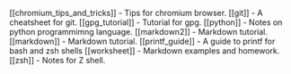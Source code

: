 [[chromium_tips_and_tricks]] - Tips for chromium browser.
[[git]] - A cheatsheet for git.
[[gpg_tutorial]] - Tutorial for gpg.
[[python]] - Notes on python programmimng language.
[[markdown2]] - Markdown tutorial.
[[markdown]] - Markdown tutorial.
[[printf_guide]] - A guide to printf for bash and zsh shells
[[worksheet]] - Markdown examples and homework.
[[zsh]] - Notes for Z shell.
